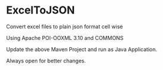 ExcelToJSON
===========

Convert excel files to plain json format cell wise

Using Apache POI-OOXML 3.10 and COMMONS

Update the above Maven Project and run as Java Application.

Always open for better changes.
